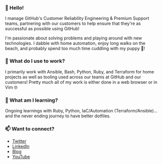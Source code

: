 ### 👋 Hello! 

I manage GitHub's Customer Reliability Engineering & Premium Support teams, partnering with our customers to help ensure that they're as successful as possible using GitHub!

I'm passionate about solving problems and playing around with new technologies. I dabble with home automation, enjoy long walks on the beach, and probably spend too much time cuddling with my puppy 🐶!

### 🔭 What do I use to work?

I primarily work with Ansible, Bash, Python, Ruby, and Terraform for home projects as well as tooling used across our teams at GitHub and our customers! Pretty much all of my work is either done in a web browser or in Vim 🤓

### 🌱 What am I learning?

Ongoing learnings with Ruby, Python, IaC/Automation (Terraform/Ansible)... and the never ending journey to have better dotfiles.

### 📫 Want to connect?

- [Twitter](https://twitter.com/maclarel_)
- [LinkedIn](https://www.linkedin.com/in/loganmaclaren/)
- [Blog](https://maclarel.github.io/)
- [YouTube](https://www.youtube.com/channel/UCRoQUH8UHGi18ERXjYin8AQ)
